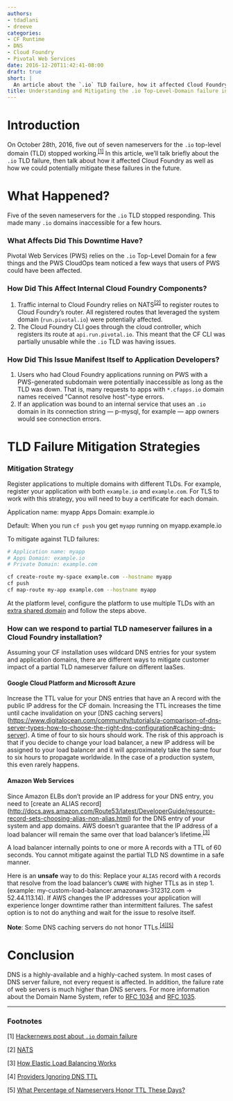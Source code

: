 ```yaml
---
authors:
- tdadlani
- dreeve
categories:
- CF Runtime
- DNS
- Cloud Foundry
- Pivotal Web Services
date: 2016-12-20T11:42:41-08:00
draft: true
short: |
  An article about the `.io` TLD failure, how it affected Cloud Foundry, as well as how we could potentially mitigate TLD failures in the future.
title: Understanding and Mitigating the .io Top-Level-Domain failure in Cloud Foundry and Pivotal Web Services
---
```


# Introduction

On October 28th, 2016, five out of seven nameservers for the `.io` top-level domain (TLD) stopped working.<sup><a href="#io-failure-ycombinator" class="alert-link">[1]</a></sup> In this article, we’ll talk briefly about the `.io` TLD failure, then talk about how it affected Cloud Foundry as well as how we could potentially mitigate these failures in the future.


# What Happened?

Five of the seven nameservers for the `.io` TLD stopped responding. This made many `.io` domains inaccessible for a few hours.


### What Affects Did This Downtime Have?

Pivotal Web Services (PWS) relies on the `.io` Top-Level Domain for a few things and the PWS CloudOps team noticed a few ways that users of PWS could have been affected.


### How Did This Affect Internal Cloud Foundry Components?

1. Traffic internal to Cloud Foundry relies on NATS<sup><a href="#nats" class="alert-link">[2]</a></sup> to register routes to Cloud Foundry’s router. All registered routes that leveraged the system domain (`run.pivotal.io`) were potentially affected.
1. The Cloud Foundry CLI goes through the cloud controller, which registers its route at `api.run.pivotal.io`. This meant that the CF CLI was partially unusable while the `.io` TLD was having issues.


### How Did This Issue Manifest Itself to Application Developers?

1. Users who had Cloud Foundry applications running on PWS with a PWS-generated subdomain were potentially inaccessible as long as the TLD was down. That is, many requests to apps with `*.cfapps.io` domain names received "Cannot resolve host"-type errors.
1. If an application was bound to an internal service that uses an `.io` domain in its connection string &mdash; p-mysql, for example &mdash; app owners would see connection errors.


# TLD Failure Mitigation Strategies

### Mitigation Strategy

Register applications to multiple domains with different TLDs. For example, register your application with both `example.io` and `example.com`. For TLS to work with this strategy, you will need to buy a certificate for each domain.

Application name: myapp
Apps Domain: example.io

Default: When you run `cf push` you get `myapp` running on myapp.example.io

To mitigate against TLD failures:

~~~bash
# Application name: myapp
# Apps Domain: example.io
# Private Domain: example.com

cf create-route my-space example.com --hostname myapp
cf push
cf map-route my-app example.com --hostname myapp
~~~


At the platform level, configure the platform to use multiple TLDs with an [extra shared domain](https://docs.cloudfoundry.org/devguide/deploy-apps/routes-domains.html#shared-domains) and follow the steps above.


### How can we respond to partial TLD nameserver failures in a Cloud Foundry installation?

Assuming your CF installation uses wildcard DNS entries for your system and application domains, there are different ways to mitigate customer impact of a partial TLD nameserver failure on different IaaSes.


#### Google Cloud Platform and Microsoft Azure

Increase the TTL value for your DNS entries that have an A record with the public IP address for the CF domain. Increasing the TTL increases the time until cache invalidation on your [DNS caching servers] (https://www.digitalocean.com/community/tutorials/a-comparison-of-dns-server-types-how-to-choose-the-right-dns-configuration#caching-dns-server). A time of four to six hours should work. The risk of this approach is that if you decide to change your load balancer, a new IP address will be assigned to your load balancer and it will approximately take the same four to six hours to propagate worldwide. In the case of a production system, this even rarely happens.

#### Amazon Web Services

Since Amazon ELBs don’t provide an IP address for your DNS entry, you need to [create an ALIAS record] (http://docs.aws.amazon.com/Route53/latest/DeveloperGuide/resource-record-sets-choosing-alias-non-alias.html) for the DNS entry of your system and app domains. AWS doesn’t guarantee that the IP address of a load balancer will remain the same over that load balancer’s lifetime.<sup><a href="#aws-load-balancer" class="alert-link">[3]</a></sup>

 A load balancer internally points to one or more A records with a TTL of 60 seconds. You cannot mitigate against the partial TLD NS downtime in a safe manner.

 Here is an **unsafe** way to do this: Replace your `ALIAS` record with `A` records that resolve from the load balancer’s `CNAME` with higher TTLs as in step 1. (example: my-custom-load-balancer.amazonaws-312312.com -> 52.44.113.14). If AWS changes the IP addresses your application will experience longer downtime rather than intermittent failures. The safest option is to not do anything and wait for the issue to resolve itself.

**Note**: Some DNS caching servers do not honor TTLs.<sup><a href="#dns-ttl-1" class="alert-link">[4]</a></sup><sup><a href="#dns-ttl-2" class="alert-link">[5]</a></sup>


# Conclusion

DNS is a highly-available and a highly-cached system. In most cases of DNS server failure, not every request is affected. In addition, the failure rate of web servers is much higher than DNS servers. For more information about the Domain Name System, refer to [RFC 1034](https://www.ietf.org/rfc/rfc1034.txt) and [RFC 1035](https://www.ietf.org/rfc/rfc1035.txt).

-------

### Footnotes

[1] <a name="io-failure-ycombinator"></a> [Hackernews post about `.io` domain failure](https://news.ycombinator.com/item?id=12813065)

[2] <a name="nats"></a> [NATS](https://nats.io/)

[3] <a name="aws-load-balancer"></a> [How Elastic Load Balancing Works](http://docs.aws.amazon.com/elasticloadbalancing/latest/userguide/how-elastic-load-balancing-works.html)

[4] <a name="dns-ttl-1"></a> [Providers Ignoring DNS TTL](https://ask.slashdot.org/story/05/04/18/198259/providers-ignoring-dns-ttl)

[5] <a name="dns-ttl-2"></a> [What Percentage of Nameservers Honor TTL These Days?](http://serverfault.com/questions/72363/what-percentage-of-nameservers-honor-ttl-these-days)
